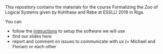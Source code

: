 This repository contains the materials for the course Formalizing the Zoo of Logical Systems given by Kohlhase and Rabe at ESSLLI 2019 in Riga.

You can
* follow the [instructions](MMT-Setup) to setup the software we will use
* find our slides here
* report and comment on issues to communicate with us (= Michael and Florian) or each other

